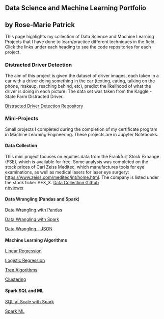 ## Data Science and Machine Learning Portfolio
## by Rose-Marie Patrick

This page highlights my collection of Data Science and Machine Learning Projects that I have done to learn/practice different techniques in the field. Click the links under each heading to see the code repositories for each project.

### Distracted Driver Detection
The aim of this project is given the dataset of driver images, each taken in a car with a driver doing something in the car (texting, eating, talking on the phone, makeup, reaching behind, etc), predict the likelihood of what the driver is doing in each picture. The data set was taken from the Kaggle - State Farm Distracted Driver.

[Distracted Driver Detection Repository](https://github.com/RosePatrick/Distracted-Driver-Detection)

### Mini-Projects
Small projects I completed during the completion of my certificate program in Machine Learning Engineering. These projects are in Jupyter Notebooks.

#### Data Collection
This mini project focuses on equities data from the Frankfurt Stock Exhange (FSE), which is available for free. Some analysis was completed on the stock prices of Carl Zeiss Meditec, which manufactures tools for eye examinations, as well as medical lasers for laser eye surgery: https://www.zeiss.com/meditec/int/home.html. The company is listed under the stock ticker AFX_X.
[Data Collection Github](https://github.com/RosePatrick/SpringboardRP/tree/master/Mini-Project%20-%20Data%20Collection)  
[nbviewer](https://nbviewer.jupyter.org/github/RosePatrick/SpringboardRP/blob/master/Mini-Project%20-%20Data%20Collection/api_data_wrangling_mini_project.ipynb)

#### Data Wrangling (Pandas and Spark)
[Data Wrangling with Pandas](https://github.com/RosePatrick/SpringboardRP/tree/master/Mini-Project%20-%20Data%20Wrangling)

[Data Wrangling with Spark](https://github.com/RosePatrick/SpringboardRP/tree/master/Mini-Project%20-%20Data%20Wrangling%20with%20Spark)

[Data Wrangling - JSON](https://github.com/RosePatrick/SpringboardRP/tree/master/Mini-Project%20-%20Wrangling%20JSON)

#### Machine Learning Algorithms
[Linear Regression](https://github.com/RosePatrick/SpringboardRP/tree/master/Mini-Project%20-%20Linear%20Regression)

[Logistic Regression](https://github.com/RosePatrick/SpringboardRP/tree/master/Mini-Project%20-%20Logistic%20Regression)

[Tree Algorithms](https://github.com/RosePatrick/SpringboardRP/tree/master/Mini-Project%20-%20Tree%20Based%20Algorithms)

[Clustering](https://github.com/RosePatrick/SpringboardRP/tree/master/Mini-Project%20-%20Clustering)

#### Spark SQL and ML
[SQL at Scale with Spark](https://github.com/RosePatrick/SpringboardRP/tree/master/Mini-Project%20-%20SQL%20at%20Scale%20with%20Spark)

[Spark ML](https://github.com/RosePatrick/SpringboardRP/tree/master/Mini-Project%20-%20Spark%20ML)
